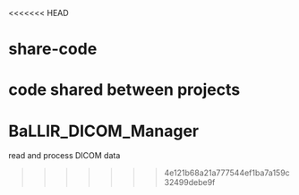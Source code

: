 <<<<<<< HEAD
# share-code
code shared between projects
=======
# BaLLIR_DICOM_Manager
read and process DICOM data
>>>>>>> 4e121b68a21a777544ef1ba7a159c32499debe9f
